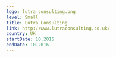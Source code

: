 ```yaml
---
logo: lutra_consulting.png
level: Small
title: Lutra Consulting
link: http://www.lutraconsulting.co.uk/
country: UK
startDate: 10.2015
endDate: 10.2016
---
```

